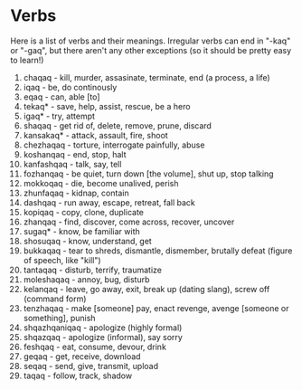 # Verbs
Here is a list of verbs and their meanings. Irregular verbs can end in "-kaq" or "-gaq", but there aren't any other exceptions (so it should be pretty easy to learn!)

1. chaqaq - kill, murder, assasinate, terminate, end (a process, a life)
2. iqaq - be, do continously
3. eqaq - can, able [to]
4. tekaq* - save, help, assist, rescue, be a hero
5. igaq* - try, attempt
6. shaqaq - get rid of, delete, remove, prune, discard
7. kansakaq* - attack, assault, fire, shoot
8. chezhaqaq - torture, interrogate painfully, abuse
9. koshanqaq - end, stop, halt
10. kanfashqaq - talk, say, tell
11. fozhanqaq - be quiet, turn down [the volume], shut up, stop talking
12. mokkoqaq - die, become unalived, perish
13. zhunfaqaq - kidnap, contain
14. dashqaq - run away, escape, retreat, fall back
15. kopiqaq - copy, clone, duplicate
16. zhanqaq - find, discover, come across, recover, uncover
17. sugaq* - know, be familiar with
18. shosuqaq - know, understand, get
19. bukkaqaq - tear to shreds, dismantle, dismember, brutally defeat (figure of speech, like "kill")
20. tantaqaq - disturb, terrify, traumatize
21. moleshaqaq - annoy, bug, disturb
22. kelanqaq - leave, go away, exit, break up (dating slang), screw off (command form)
23. tenzhaqaq - make [someone] pay, enact revenge, avenge [someone or something], punish
24. shqazhqaniqaq - apologize (highly formal)
25. shqazqaq - apologize (informal), say sorry
26. feshqaq - eat, consume, devour, drink
27. geqaq - get, receive, download
28. seqaq - send, give, transmit, upload
29. taqaq - follow, track, shadow
